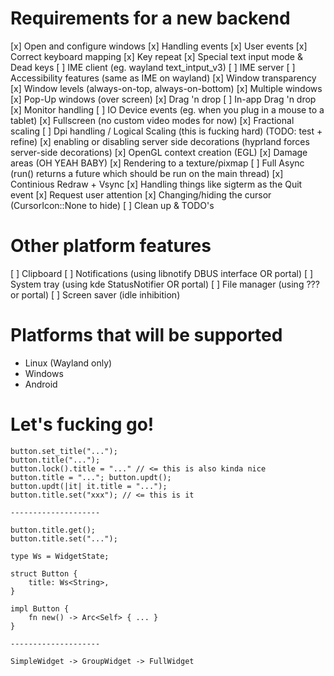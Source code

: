 
# Requirements for a new backend
[x] Open and configure windows
[x] Handling events
[x] User events
[x] Correct keyboard mapping
[x] Key repeat
[x] Special text input mode & Dead keys
[ ] IME client (eg. wayland text_intput_v3)
[ ] IME server
[ ] Accessibility features (same as IME on wayland)
[x] Window transparency
[x] Window levels (always-on-top, always-on-bottom)
[x] Multiple windows
[x] Pop-Up windows (over screen)
[x] Drag 'n drop
[ ] In-app Drag 'n drop
[x] Monitor handling
[ ] IO Device events (eg. when you plug in a mouse to a tablet)
[x] Fullscreen (no custom video modes for now)
[x] Fractional scaling
[ ] Dpi handling / Logical Scaling (this is fucking hard) (TODO: test + refine)
[x] enabling or disabling server side decorations (hyprland forces server-side decorations)
[x] OpenGL context creation (EGL)
[x] Damage areas (OH YEAH BABY)
[x] Rendering to a texture/pixmap
[ ] Full Async (run() returns a future which should be run on the main thread)
[x] Continious Redraw + Vsync
[x] Handling things like sigterm as the Quit event
[x] Request user attention
[x] Changing/hiding the cursor (CursorIcon::None to hide)
[ ] Clean up & TODO's

# Other platform features
[ ] Clipboard
[ ] Notifications (using libnotify DBUS interface OR portal)
[ ] System tray (using kde StatusNotifier OR portal)
[ ] File manager (using ??? or portal)
[ ] Screen saver (idle inhibition)

# Platforms that will be supported
- Linux (Wayland only)
- Windows
- Android

# Let's fucking go!

```
button.set_title("...");
button.title("...");
button.lock().title = "..." // <= this is also kinda nice
button.title = "..."; button.updt();
button.updt(|it| it.title = "...");
button.title.set("xxx"); // <= this is it

--------------------

button.title.get();
button.title.set("...");

type Ws = WidgetState;

struct Button {
	title: Ws<String>,
}

impl Button {
	fn new() -> Arc<Self> { ... }
}

--------------------

SimpleWidget -> GroupWidget -> FullWidget
```


